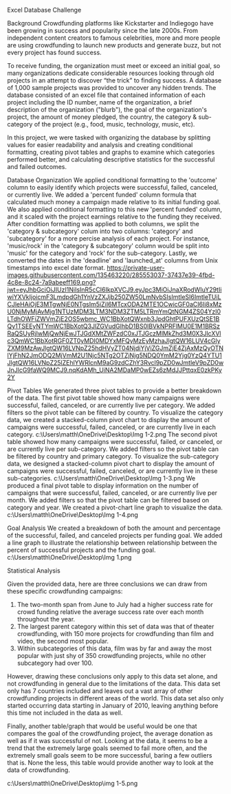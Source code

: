 Excel Database Challenge

Background
Crowdfunding platforms like Kickstarter and Indiegogo have been growing in success and popularity since the late 2000s. From independent content creators to famous celebrities, more and more people are using crowdfunding to launch new products and generate buzz, but not every project has found success.

To receive funding, the organization must meet or exceed an initial goal, so many organizations dedicate considerable resources looking through old projects in an attempt to discover “the trick” to finding success. A database of 1,000 sample projects was provided to uncover any hidden trends. The database consisted of an excel file that contained information of each project including the ID number, name of the organization, a brief description of the organization ("blurb"), the goal of the organization's project, the amount of money pledged, the country, the category & sub-category of the project (e.g., food, music, technology, music, etc).

In this project, we were tasked with organizing the database by splitting values for easier readability and analysis and creating conditional formatting, creating pivot tables and graphs to examine which categories performed better, and calculating descriptive statistics for the successful and failed outcomes.

Database Organization
We applied conditional formatting to the 'outcome' column to easily identify which projects were successful, failed, canceled, or currently live. We added a 'percent funded' column formula that calculated much money a campaign made relative to its initial funding goal. We also applied conditional formatting to this new 'percent funded' column, and it scaled with the project earnings relative to the funding they received. After condition formatting was applied to both columns, we split the 'category & subcategory' colum into two columns: 'category' and 'subcategory' for a more percise analysis of each project. For instance, 'music/rock' in the 'category & subcategory' column would be split into 'music' for the category and 'rock' for the sub-category. Lastly, we converted the dates in the 'deadline' and 'launched_at' columns from Unix timestamps into excel date format.
https://private-user-images.githubusercontent.com/135463220/285553037-37437e39-4fbd-4c8e-8c24-7a9abeeff169.png?jwt=eyJhbGciOiJIUzI1NiIsInR5cCI6IkpXVCJ9.eyJpc3MiOiJnaXRodWIuY29tIiwiYXVkIjoicmF3LmdpdGh1YnVzZXJjb250ZW50LmNvbSIsImtleSI6ImtleTUiLCJleHAiOjE3MTgwNjE0NTgsIm5iZiI6MTcxODA2MTE1OCwicGF0aCI6Ii8xMzU0NjMyMjAvMjg1NTUzMDM3LTM3NDM3ZTM5LTRmYmQtNGM4ZS04YzI0LTdhOWFiZWVmZjE2OS5wbmc_WC1BbXotQWxnb3JpdGhtPUFXUzQtSE1BQy1TSEEyNTYmWC1BbXotQ3JlZGVudGlhbD1BS0lBVkNPRFlMU0E1M1BRSzRaQSUyRjIwMjQwNjEwJTJGdXMtZWFzdC0xJTJGczMlMkZhd3M0X3JlcXVlc3QmWC1BbXotRGF0ZT0yMDI0MDYxMFQyMzEyMzhaJlgtQW16LUV4cGlyZXM9MzAwJlgtQW16LVNpZ25hdHVyZT04NjdiYjViZGJmZjE4ZjAxMzQyOTNlYjFhN2JmODQ2MjVmM2U1Njc5NTg2OTZjNjg5NDQ0YmM2Yjg0YzQ4YTU1JlgtQW16LVNpZ25lZEhlYWRlcnM9aG9zdCZhY3Rvcl9pZD0wJmtleV9pZD0wJnJlcG9faWQ9MCJ9.nqKdAMh_UiNA2MDaMP0wEZs6zMdJJPttqxE0zkPKy2Y


Pivot Tables
We generated three pivot tables to provide a better breakdown of the data. The first pivot table showed how many campaigns were successful, failed, canceled, or are currently live per category. We added filters so the pivot table can be filtered by country. To visualize the category data, we created a stacked-column pivot chart to display the amount of campaigns were successful, failed, canceled, or are currently live in each category.
c:\Users\matth\OneDrive\Desktop\Img 1-2.png
The second pivot table showed how many campaigns were successful, failed, or canceled, or are currently live per sub-category. We added filters so the pivot table can be filtered by country and primary category. To visualize the sub-category data, we designed a stacked-column pivot chart to display the amount of campaigns were successful, failed, canceled, or are currently live in these sub-categories.
c:\Users\matth\OneDrive\Desktop\Img 1-3.png
We produced a final pivot table to display information on the number of campaigns that were successful, failed, canceled, or are currently live per month. We added filters so that the pivot table can be filtered based on category and year. We created a pivot-chart line graph to visualize the data.
c:\Users\matth\OneDrive\Desktop\Img 1-4.png


Goal Analysis
We created a breakdown of both the amount and percentage of the successful, failed, and canceled projects per funding goal. We added a line graph to illustrate the relationship between relationship between the percent of successful projects and the funding goal.
c:\Users\matth\OneDrive\Desktop\Img 1.png

Statistical Analysis


Given the provided data, here are three conclusions we can draw from these specific crowdfunding campaigns:
1.	The two-month span from June to July had a higher success rate for crowd funding relative the average success rate over each month throughout the year.
2.	The largest parent category within this set of data was that of theater crowdfunding, with 150 more projects for crowdfunding than film and video, the second most popular.
3.	Within subcategories of this data, film was by far and away the most popular with just shy of 350 crowdfunding projects, while no other subcategory had over 100.

However, drawing these conclusions only apply to this data set alone, and not crowdfunding in general due to the limitations of the data. This data set only has 7 countries included and leaves out a vast array of other crowdfunding projects in different areas of the world. This data set also only started occurring data starting in January of 2010, leaving anything before this time not included in the data as well. 

Finally, another table/graph that would be useful would be one that compares the goal of the crowdfunding project, the average donation as well as if it was successful of not. Looking at the data, it seems to be a trend that the extremely large goals seemed to fail more often, and the extremely small goals seem to be more successful, baring a few outliers that is. None the less, this table would provide another way to look at the data of crowdfunding.


c:\Users\matth\OneDrive\Desktop\img 1-5.png
